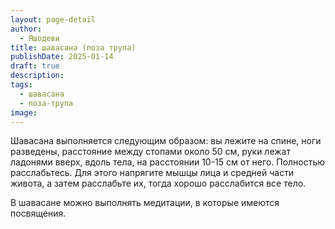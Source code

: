 ```yaml
---
layout: page-detail
author:
  - Яшодеви
title: шавасана (поза трупа)
publishDate: 2025-01-14
draft: true
description: 
tags:
  - шавасана
  - поза-трупа
image:
---
```

Шавасана выполняется следующим образом: вы лежите на спине, ноги разведены, расстояние между стопами около 50 см, руки лежат ладонями вверх, вдоль тела, на расстоянии 10-15 см от него. Полностью расслабьтесь. Для этого напрягите мышцы лица и средней части живота, а затем расслабьте их, тогда хорошо расслабится все тело. 

В шавасане можно выполнять медитации, в которые имеются посвящения.
